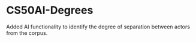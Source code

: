 # CS50AI-Degrees
Added AI functionality to identify the degree of separation between actors from the corpus.
